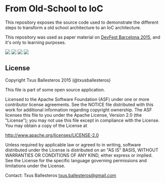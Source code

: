 From Old-School to IoC
=====================

This repository exposes the source code used to demonstrate the different steps to transform a old school architecture to an IoC architecture.

This repository was used as paper material on [DevFest Barcelona 2015](http://devfest.gdgbarcelona.com), and it's only to learning purposes.

![](https://img.shields.io/badge/purpose-learning-green.svg) ![](https://img.shields.io/badge/pattern-IoC-green.svg) ![](https://img.shields.io/badge/language-java-green.svg) ![](https://img.shields.io/badge/platform-android-green.svg)

## License

Copyright Txus Ballesteros 2015 (@txusballesteros)

This file is part of some open source application.

Licensed to the Apache Software Foundation (ASF) under one
or more contributor license agreements.  See the NOTICE file
distributed with this work for additional information
regarding copyright ownership.  The ASF licenses this file
to you under the Apache License, Version 2.0 (the
"License"); you may not use this file except in compliance
with the License.  You may obtain a copy of the License at

  http://www.apache.org/licenses/LICENSE-2.0

Unless required by applicable law or agreed to in writing,
software distributed under the License is distributed on an
"AS IS" BASIS, WITHOUT WARRANTIES OR CONDITIONS OF ANY
KIND, either express or implied.  See the License for the
specific language governing permissions and limitations
under the License.

Contact: Txus Ballesteros <txus.ballesteros@gmail.com>